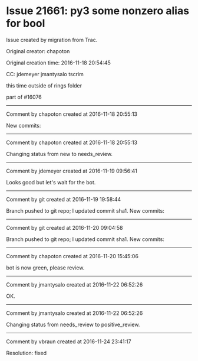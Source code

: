# Issue 21661: py3 some __nonzero__ alias for __bool__

Issue created by migration from Trac.

Original creator: chapoton

Original creation time: 2016-11-18 20:54:45

CC:  jdemeyer jmantysalo tscrim

this time outside of rings folder

part of #16076


---

Comment by chapoton created at 2016-11-18 20:55:13

New commits:


---

Comment by chapoton created at 2016-11-18 20:55:13

Changing status from new to needs_review.


---

Comment by jdemeyer created at 2016-11-19 09:56:41

Looks good but let's wait for the bot.


---

Comment by git created at 2016-11-19 19:58:44

Branch pushed to git repo; I updated commit sha1. New commits:


---

Comment by git created at 2016-11-20 09:04:58

Branch pushed to git repo; I updated commit sha1. New commits:


---

Comment by chapoton created at 2016-11-20 15:45:06

bot is now green, please review.


---

Comment by jmantysalo created at 2016-11-22 06:52:26

OK.


---

Comment by jmantysalo created at 2016-11-22 06:52:26

Changing status from needs_review to positive_review.


---

Comment by vbraun created at 2016-11-24 23:41:17

Resolution: fixed
